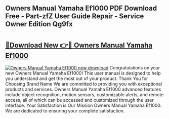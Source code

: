 ## Owners Manual Yamaha Ef1000 PDF Download Free - Part-zfZ User Guide Repair - Service Owner Edition Qg9fx

# <h2><a href="http://bc53520.oget.top/?id=Owners+Manual+Yamaha+Ef1000">🔗Download New 👉🔴 Owners Manual Yamaha Ef1000</a></h2>

[![Owners Manual Yamaha Ef1000 new download](https://i.imgur.com/5g1atiW.png)](http://bc53520.oget.top/?id=Owners+Manual+Yamaha+Ef1000)
Congratulations on your new Owners Manual Yamaha Ef1000! This user manual is designed to help you understand and get the most out of your product. Thank You for Choosing Brand Name We are committed to providing you with exceptional products and services. Owners Manual Yamaha Ef1000 advanced features include object recognition, motion sensors, customizable alerts, and remote access, all of which can be accessed and customized through the user interface. Your Satisfaction is Our Mission Owners Manual Yamaha Ef1000. We are dedicated to ensuring your complete satisfaction.
